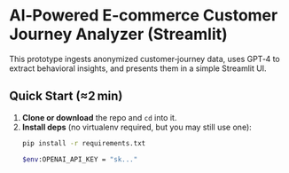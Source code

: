 # AI‑Powered E‑commerce Customer Journey Analyzer (Streamlit)

This prototype ingests anonymized customer‑journey data, uses GPT‑4 to
extract behavioral insights, and presents them in a simple Streamlit UI.

## Quick Start (≈2 min)


1. **Clone or download** the repo and `cd` into it.
2. **Install deps** (no virtualenv required, but you may still use one):
   ```bash
   pip install -r requirements.txt

   $env:OPENAI_API_KEY = "sk..."